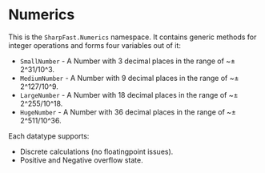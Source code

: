 # Numerics

This is the `SharpFast.Numerics` namespace. It contains generic methods for integer operations and forms four variables out of it:

* `SmallNumber` - A Number with 3 decimal places in the range of ~± 2^31/10^3.
* `MediumNumber` - A Number with 9 decimal places in the range of ~± 2^127/10^9.
* `LargeNumber` - A Number with 18 decimal places in the range of ~± 2^255/10^18.
* `HugeNumber` - A Number with 36 decimal places in the range of ~± 2^511/10^36.

Each datatype supports:

* Discrete calculations (no floatingpoint issues).
* Positive and Negative overflow state.
